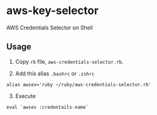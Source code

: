 # aws-key-selector
AWS Credentials Selector on Shell


## Usage

1. Copy `rb` file, `aws-credentials-selector.rb`.

2. Add this alias `.bashrc` or `.zshrc`

```
alias awsev='ruby ~/ruby/aws-credentials-selector.rb'
```

3. Execute

```
eval `awsev :credentails-name`
```
